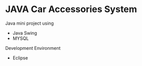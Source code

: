 # JAVA Car Accessories System

Java mini project using
- Java Swing
- MYSQL

Development Environment
- Eclipse
